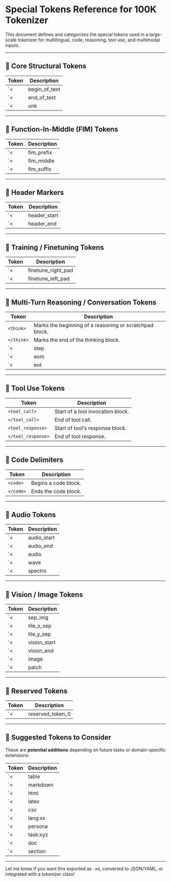 # Special Tokens Reference for 100K Tokenizer

This document defines and categorizes the special tokens used in a large-scale tokenizer for multilingual, code, reasoning, tool use, and multimodal inputs.

---

## 🔹 Core Structural Tokens

| Token | Description |
|-------|-------------|
| `<|begin_of_text|>` | Marks the start of input. Often prepended automatically. |
| `<|end_of_text|>`   | Signals the end of input or generation. Used during sampling/stopping. |
| `<|unk|>`           | Represents an unknown or out-of-vocabulary token. |

---

## 🔹 Function-In-Middle (FIM) Tokens

| Token | Description |
|-------|-------------|
| `<|fim_prefix|>`  | Start of the prefix portion in FIM tasks. |
| `<|fim_middle|>`  | Denotes where insertion should occur. |
| `<|fim_suffix|>`  | Start of suffix section to complete FIM context. |

---

## 🔹 Header Markers

| Token | Description |
|-------|-------------|
| `<|header_start|>` | Marks beginning of a metadata block or prompt header. |
| `<|header_end|>`   | Marks the end of that block. |

---

## 🔹 Training / Finetuning Tokens

| Token | Description |
|-------|-------------|
| `<|finetune_right_pad|>` | Used for models expecting right-padding. |
| `<|finetune_left_pad|>`  | Used for left-padding. |

---

## 🔹 Multi-Turn Reasoning / Conversation Tokens

| Token | Description |
|-------|-------------|
| `<think>`        | Marks the beginning of a reasoning or scratchpad block. |
| `</think>`       | Marks the end of the thinking block. |
| `<|step|>`       | Marks a logical reasoning step. |
| `<|eom|>`        | End-of-message in a chat sequence. |
| `<|eot|>`        | End-of-turn or tool invocation. |

---

## 🔹 Tool Use Tokens

| Token | Description |
|-------|-------------|
| `<tool_call>`        | Start of a tool invocation block. |
| `</tool_call>`       | End of tool call. |
| `<tool_response>`    | Start of tool's response block. |
| `</tool_response>`   | End of tool response. |

---

## 🔹 Code Delimiters

| Token | Description |
|-------|-------------|
| `<code>`     | Begins a code block. |
| `</code>`    | Ends the code block. |

---

## 🔹 Audio Tokens

| Token | Description |
|-------|-------------|
| `<|audio_start|>` | Start of audio segment. |
| `<|audio_end|>`   | End of audio segment. |
| `<|audio|>`       | Generic audio block. |
| `<|wave|>`        | Waveform segment. |
| `<|spectro|>`     | Spectrogram segment. |

---

## 🔹 Vision / Image Tokens

| Token | Description |
|-------|-------------|
| `<|sep_img|>`      | Separator between image segments. |
| `<|tile_x_sep|>`   | Separator for horizontal tiling. |
| `<|tile_y_sep|>`   | Separator for vertical tiling. |
| `<|vision_start|>` | Start of visual input. |
| `<|vision_end|>`   | End of visual input. |
| `<|image|>`        | Raw image block. |
| `<|patch|>`        | Visual patch or token chunk. |

---

## 🔹 Reserved Tokens

| Token | Description |
|-------|-------------|
| `<|reserved_token_0|>` → `<|reserved_token_24|>` | Placeholder tokens for future or custom use. |

---

## 🔹 Suggested Tokens to Consider

These are **potential additions** depending on future tasks or domain-specific extensions:

| Token | Description |
|-------|-------------|
| `<|table|>` / `</table>`       | Table block for structured data modeling. |
| `<|markdown|>` / `</markdown>` | Markdown text formatting segment. |
| `<|html|>` / `</html>`         | For web/html-aware tasks or scraping. |
| `<|latex|>` / `</latex>`       | Math equation formatting in LaTeX syntax. |
| `<|csv|>`                      | Indicates comma-separated data block. |
| `<|lang:xx|>`                  | Explicit language tag (e.g., `lang:en`, `lang:zh`). |
| `<|persona|>` / `</persona>`   | Persona block for instruction-tuned character modeling. |
| `<|task:xyz|>`                 | Task-specific instruction cue (e.g., `task:translate`, `task:summarize`). |
| `<|doc|>` / `</doc>`           | Document boundary marker for multi-doc inputs. |
| `<|section|>` / `</section>`   | For long-form content segmentation. |

---

Let me know if you want this exported as `.md`, converted to JSON/YAML, or integrated with a tokenizer class!
